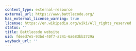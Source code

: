```yaml
---
content_type: external-resource
external_url: https://www.battlecode.org/
has_external_license_warning: true
license: https://en.wikipedia.org/wiki/All_rights_reserved
status: ''
title: Battlecode website
uid: fdeed7e5-93bd-40f7-a241-6a683bb2729a
wayback_url: ''
---
```

